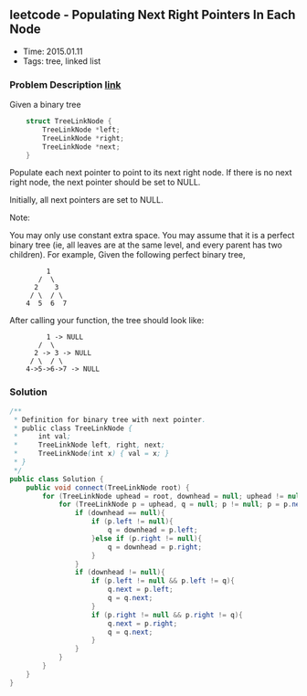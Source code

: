 ## leetcode - Populating Next Right Pointers In Each Node
- Time: 2015.01.11
- Tags: tree, linked list

### Problem Description [link][1]
Given a binary tree
```c
    struct TreeLinkNode {
      	TreeLinkNode *left;
      	TreeLinkNode *right;
      	TreeLinkNode *next;
    }
```
Populate each next pointer to point to its next right node. If there is no next right node, the next pointer should be set to NULL.

Initially, all next pointers are set to NULL.

Note:

You may only use constant extra space.
You may assume that it is a perfect binary tree (ie, all leaves are at the same level, and every parent has two children).
For example,
Given the following perfect binary tree,
```
         1
       /  \
      2    3
     / \  / \
    4  5  6  7
```
After calling your function, the tree should look like:
```
         1 -> NULL
       /  \
      2 -> 3 -> NULL
     / \  / \
    4->5->6->7 -> NULL
```
### Solution
```java
/**
 * Definition for binary tree with next pointer.
 * public class TreeLinkNode {
 *     int val;
 *     TreeLinkNode left, right, next;
 *     TreeLinkNode(int x) { val = x; }
 * }
 */
public class Solution {
    public void connect(TreeLinkNode root) {
        for (TreeLinkNode uphead = root, downhead = null; uphead != null; uphead = downhead, downhead = null){
            for (TreeLinkNode p = uphead, q = null; p != null; p = p.next){
                if (downhead == null){
                    if (p.left != null){
                        q = downhead = p.left;
                    }else if (p.right != null){
                        q = downhead = p.right;
                    }
                }
                if (downhead != null){
                    if (p.left != null && p.left != q){
                        q.next = p.left;
                        q = q.next;
                    }
                    if (p.right != null && p.right != q){
                        q.next = p.right;
                        q = q.next;
                    }
                }
            }
        }
    }
}
```

[1]: https://oj.leetcode.com/problems/populating-next-right-pointers-in-each-node/ "populating-next-right-pointers-in-each-node"

